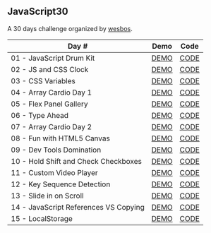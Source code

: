 ## **JavaScript30**

A 30 days challenge organized by [wesbos](https://github.com/wesbos/JavaScript30).  

|Day #|Demo|Code|
|-----|----|----|
|01 - JavaScript Drum Kit|[DEMO](https://joannewsj.github.io/JavaScript30/01%20-%20JavaScript%20Drum%20Kit/)|[CODE](https://github.com/joannewsj/JavaScript30/tree/main/01%20-%20JavaScript%20Drum%20Kit)|
|02 - JS and CSS Clock|[DEMO](https://joannewsj.github.io/JavaScript30/02%20-%20JS%20and%20CSS%20Clock/)|[CODE](https://github.com/joannewsj/JavaScript30/tree/main/02%20-%20JS%20and%20CSS%20Clock)|
|03 - CSS Variables|[DEMO](https://joannewsj.github.io/JavaScript30/03%20-%20CSS%20Variables/)|[CODE](https://github.com/joannewsj/JavaScript30/tree/main/03%20-%20CSS%20Variables)|
|04 - Array Cardio Day 1|[DEMO](https://joannewsj.github.io/JavaScript30/04%20-%20Array%20Cardio%20Day%201/)|[CODE](https://github.com/joannewsj/JavaScript30/tree/main/04%20-%20Array%20Cardio%20Day%201)|
|05 - Flex Panel Gallery|[DEMO](https://joannewsj.github.io/JavaScript30/05%20-%20Flex%20Panel%20Gallery/)|[CODE](https://github.com/joannewsj/JavaScript30/tree/main/05%20-%20Flex%20Panel%20Gallery)|
|06 - Type Ahead|[DEMO](https://joannewsj.github.io/JavaScript30/06%20-%20Type%20Ahead/)|[CODE](https://github.com/joannewsj/JavaScript30/tree/main/06%20-%20Type%20Ahead)|
|07 - Array Cardio Day 2|[DEMO](https://joannewsj.github.io/JavaScript30/07%20-%20Array%20Cardio%20Day%202/)|[CODE](https://github.com/joannewsj/JavaScript30/tree/main/07%20-%20Array%20Cardio%20Day%202)|
|08 - Fun with HTML5 Canvas|[DEMO](https://joannewsj.github.io/JavaScript30/08%20-%20Fun%20with%20HTML5%20Canvas/)|[CODE](https://github.com/joannewsj/JavaScript30/tree/main/08%20-%20Fun%20with%20HTML5%20Canvas)|
|09 - Dev Tools Domination|[DEMO](https://joannewsj.github.io/JavaScript30/09%20-%20Dev%20Tools%20Domination/)|[CODE](https://github.com/joannewsj/JavaScript30/tree/main/09%20-%20Dev%20Tools%20Domination)|
|10 - Hold Shift and Check Checkboxes|[DEMO](https://joannewsj.github.io/JavaScript30/10%20-%20Hold%20Shift%20and%20Check%20Checkboxes/)|[CODE](https://github.com/joannewsj/JavaScript30/tree/main/10%20-%20Hold%20Shift%20and%20Check%20Checkboxes)|
|11 - Custom Video Player|[DEMO](https://joannewsj.github.io/JavaScript30/11%20-%20Custom%20Video%20Player/)|[CODE](https://github.com/joannewsj/JavaScript30/tree/main/11%20-%20Custom%20Video%20Player)|
|12 - Key Sequence Detection|[DEMO](https://joannewsj.github.io/JavaScript30/12%20-%20Key%20Sequence%20Detection/)|[CODE](https://github.com/joannewsj/JavaScript30/tree/main/12%20-%20Key%20Sequence%20Detection)|
|13 - Slide in on Scroll|[DEMO](https://joannewsj.github.io/JavaScript30/13%20-%20Slide%20in%20on%20Scroll/index.html)|[CODE](https://github.com/joannewsj/JavaScript30/tree/main/13%20-%20Slide%20in%20on%20Scroll)|
|14 - JavaScript References VS Copying|[DEMO](https://joannewsj.github.io/JavaScript30/14%20-%20JavaScript%20References%20VS%20Copying/)|[CODE](https://github.com/joannewsj/JavaScript30/tree/main/14%20-%20JavaScript%20References%20VS%20Copying)|
|15 - LocalStorage|[DEMO](https://joannewsj.github.io/JavaScript30/15%20-%20LocalStorage/)|[CODE](https://github.com/joannewsj/JavaScript30/tree/main/15%20-%20LocalStorage)|
